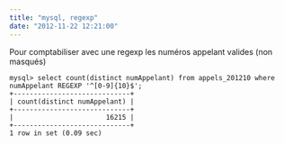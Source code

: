 ```yaml
---
title: "mysql, regexp"
date: "2012-11-22 12:21:00"
---
```

Pour comptabiliser avec une regexp les numéros appelant valides (non masqués) 


```
mysql> select count(distinct numAppelant) from appels_201210 where numAppelant REGEXP '^[0-9]{10}$';
+-----------------------------+
| count(distinct numAppelant) |
+-----------------------------+
|                       16215 | 
+-----------------------------+
1 row in set (0.09 sec)
```

<div style="height: 0; overflow: hidden;">select count distinct REGEXP
</div>
